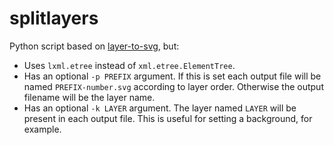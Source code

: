 # splitlayers

Python script based on [layer-to-svg](https://github.com/james-bird/layer-to-svg), but:

* Uses `lxml.etree` instead of `xml.etree.ElementTree`.
* Has an optional `-p PREFIX` argument. If this is set each output file will be named `PREFIX-number.svg` according to layer order. Otherwise the output filename will be the layer name.
* Has an optional `-k LAYER` argument. The layer named `LAYER` will be present in each output file. This is useful for setting a background, for example.
